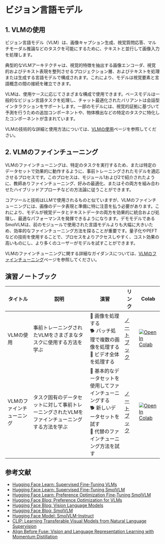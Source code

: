 # ビジョン言語モデル

## 1. VLMの使用

ビジョン言語モデル（VLM）は、画像キャプション生成、視覚質問応答、マルチモーダル推論などのタスクを可能にするために、テキストと並行して画像入力を処理します。

典型的なVLMアーキテクチャは、視覚的特徴を抽出する画像エンコーダ、視覚的およびテキスト表現を整列させるプロジェクション層、およびテキストを処理または生成する言語モデルで構成されます。これにより、モデルは視覚要素と言語概念の間の接続を確立できます。

VLMは、使用ケースに応じてさまざまな構成で使用できます。ベースモデルは一般的なビジョン言語タスクを処理し、チャット最適化されたバリアントは会話型インタラクションをサポートします。一部のモデルには、視覚的証拠に基づいて予測を行うための追加コンポーネントや、物体検出などの特定のタスクに特化したコンポーネントが含まれています。

VLMの技術的な詳細と使用方法については、[VLMの使用](./vlm_usage.md)ページを参照してください。

## 2. VLMのファインチューニング

VLMのファインチューニングは、特定のタスクを実行するため、または特定のデータセットで効果的に動作するように、事前トレーニングされたモデルを適応させるプロセスです。このプロセスは、モジュール1および2で紹介されたように、教師ありファインチューニング、好みの最適化、またはその両方を組み合わせたハイブリッドアプローチなどの方法論に従うことができます。

コアツールと技術はLLMで使用されるものと似ていますが、VLMのファインチューニングには、画像のデータ表現と準備に特に注意を払う必要があります。これにより、モデルが視覚データとテキストデータの両方を効果的に統合および処理し、最適なパフォーマンスを発揮できるようになります。デモモデルであるSmolVLMは、前のモジュールで使用された言語モデルよりも大幅に大きいため、効率的なファインチューニング方法を探ることが重要です。量子化やPEFTなどの技術を使用することで、プロセスをよりアクセスしやすく、コスト効果の高いものにし、より多くのユーザーがモデルを試すことができます。

VLMのファインチューニングに関する詳細なガイダンスについては、[VLMのファインチューニング](./vlm_finetuning.md)ページを参照してください。

## 演習ノートブック

| タイトル | 説明 | 演習 | リンク | Colab |
|-------|-------------|----------|------|-------|
| VLMの使用 | 事前トレーニングされたVLMをさまざまなタスクに使用する方法を学ぶ | 🐢 画像を処理する<br>🐕 バッチ処理で複数の画像を処理する<br>🦁 ビデオ全体を処理する | [ノートブック](./notebooks/vlm_usage_sample.ipynb) | <a target="_blank" href="https://colab.research.google.com/github/huggingface/smol-course/blob/main/5_vision_language_models/notebooks/vlm_usage_sample.ipynb"><img src="https://colab.research.google.com/assets/colab-badge.svg" alt="Open In Colab"/></a> |
| VLMのファインチューニング | タスク固有のデータセットに対して事前トレーニングされたVLMをファインチューニングする方法を学ぶ | 🐢 基本的なデータセットを使用してファインチューニングする<br>🐕 新しいデータセットを試す<br>🦁 代替のファインチューニング方法を試す | [ノートブック](./notebooks/vlm_sft_sample.ipynb) | <a target="_blank" href="https://colab.research.google.com/github/huggingface/smol-course/blob/main/5_vision_language_models/notebooks/vlm_sft_sample.ipynb"><img src="https://colab.research.google.com/assets/colab-badge.svg" alt="Open In Colab"/></a> |

## 参考文献
- [Hugging Face Learn: Supervised Fine-Tuning VLMs](https://huggingface.co/learn/cookbook/fine_tuning_vlm_trl)
- [Hugging Face Learn: Supervised Fine-Tuning SmolVLM](https://huggingface.co/learn/cookbook/fine_tuning_smol_vlm_sft_trl)
- [Hugging Face Learn: Preference Optimization Fine-Tuning SmolVLM](https://huggingface.co/learn/cookbook/fine_tuning_vlm_dpo_smolvlm_instruct)
- [Hugging Face Blog: Preference Optimization for VLMs](https://huggingface.co/blog/dpo_vlm)
- [Hugging Face Blog: Vision Language Models](https://huggingface.co/blog/vlms)
- [Hugging Face Blog: SmolVLM](https://huggingface.co/blog/smolvlm)
- [Hugging Face Model: SmolVLM-Instruct](https://huggingface.co/HuggingFaceTB/SmolVLM-Instruct)
- [CLIP: Learning Transferable Visual Models from Natural Language Supervision](https://arxiv.org/abs/2103.00020)
- [Align Before Fuse: Vision and Language Representation Learning with Momentum Distillation](https://arxiv.org/abs/2107.07651)
